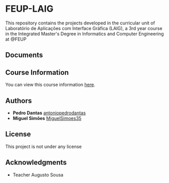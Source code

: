 # FEUP-LAIG

This repository contains the projects developed in the curricular unit of Laboratório de Aplicações com Interface Gráfica (LAIG), a 3rd year course in the Integrated Master's Degree in Informatics and Computer Engineering at @FEUP

## Documents

## Course Information

You can view this course information [here](https://sigarra.up.pt/feup/pt/ucurr_geral.ficha_uc_view?pv_ocorrencia_id=436446).

## Authors

* **Pedro Dantas** [antoniopedrodantas](https://github.com/antoniopedrodantas)
* **Miguel Simões** [MiguelSimoes35](https://github.com/MiguelSimoes35)

## License

This project is not under any license

## Acknowledgments

* Teacher Augusto Sousa
